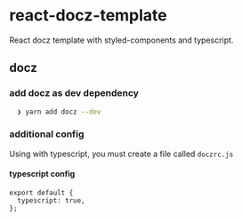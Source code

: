# react-docz-template
React docz template with styled-components and typescript.

## docz

### add docz as dev dependency

```bash
  ❯ yarn add docz --dev
```

### additional config

Using with typescript, you must create a file called `doczrc.js`

#### typescript config

```
export default {
  typescript: true,
};
```
